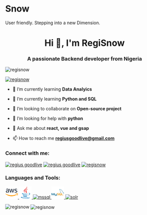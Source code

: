 # Snow
User friendly. Stepping into a new Dimension.
<h1 align="center">Hi 👋, I'm RegiSnow</h1>
<h3 align="center">A passionate Backend developer from Nigeria</h3>

<p align="left"> <img src="https://komarev.com/ghpvc/?username=regisnow&label=Profile%20views&color=0e75b6&style=flat" alt="regisnow" /> </p>

<p align="left"> <a href="https://github.com/ryo-ma/github-profile-trophy"><img src="https://github-profile-trophy.vercel.app/?username=regisnow" alt="regisnow" /></a> </p>

- 🔭 I’m currently learning **Data Analyics**

- 🌱 I’m currently learning **Python and SQL**

- 👯 I’m looking to collaborate on **Open-source project**

- 🤝 I’m looking for help with **python**

- 💬 Ask me about **react, vue and gsap**

- 📫 How to reach me **regiusgoodlive@gmail.com**

<h3 align="left">Connect with me:</h3>
<p align="left">
<a href="https://linkedin.com/in/regius goodlive" target="blank"><img align="center" src="https://raw.githubusercontent.com/rahuldkjain/github-profile-readme-generator/master/src/images/icons/Social/linked-in-alt.svg" alt="regius goodlive" height="30" width="40" /></a>
<a href="https://fb.com/regius goodlive" target="blank"><img align="center" src="https://raw.githubusercontent.com/rahuldkjain/github-profile-readme-generator/master/src/images/icons/Social/facebook.svg" alt="regius goodlive" height="30" width="40" /></a>
<a href="https://instagram.com/regisnow" target="blank"><img align="center" src="https://raw.githubusercontent.com/rahuldkjain/github-profile-readme-generator/master/src/images/icons/Social/instagram.svg" alt="regisnow" height="30" width="40" /></a>
</p>

<h3 align="left">Languages and Tools:</h3>
<p align="left"> <a href="https://aws.amazon.com" target="_blank" rel="noreferrer"> <img src="https://raw.githubusercontent.com/devicons/devicon/master/icons/amazonwebservices/amazonwebservices-original-wordmark.svg" alt="aws" width="40" height="40"/> </a> <a href="https://www.java.com" target="_blank" rel="noreferrer"> <img src="https://raw.githubusercontent.com/devicons/devicon/master/icons/java/java-original.svg" alt="java" width="40" height="40"/> </a> <a href="https://www.microsoft.com/en-us/sql-server" target="_blank" rel="noreferrer"> <img src="https://www.svgrepo.com/show/303229/microsoft-sql-server-logo.svg" alt="mssql" width="40" height="40"/> </a> <a href="https://www.mysql.com/" target="_blank" rel="noreferrer"> <img src="https://raw.githubusercontent.com/devicons/devicon/master/icons/mysql/mysql-original-wordmark.svg" alt="mysql" width="40" height="40"/> </a> <a href="https://lucene.apache.org/solr/" target="_blank" rel="noreferrer"> <img src="https://www.vectorlogo.zone/logos/apache_solr/apache_solr-icon.svg" alt="solr" width="40" height="40"/> </a> </p>

<p><img align="left" src="https://github-readme-stats.vercel.app/api/top-langs?username=regisnow&show_icons=true&locale=en&layout=compact" alt="regisnow" /></p>

<p>&nbsp;<img align="center" src="https://github-readme-stats.vercel.app/api?username=regisnow&show_icons=true&locale=en" alt="regisnow" /></p>
